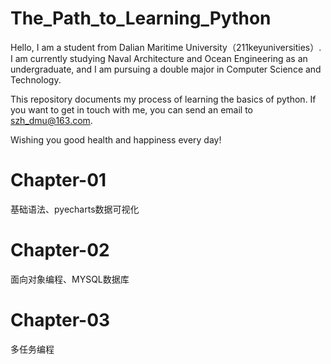 # The_Path_to_Learning_Python

Hello, I am a student from Dalian Maritime University（211keyuniversities）.
I am currently studying Naval Architecture and Ocean Engineering as an undergraduate, and I am pursuing a double major in Computer Science and Technology.

This repository documents my process of learning the basics of python.
If you want to get in touch with me, you can send an email to szh_dmu@163.com.

Wishing you good health and happiness every day!

# Chapter-01 
基础语法、pyecharts数据可视化
# Chapter-02 
面向对象编程、MYSQL数据库
# Chapter-03
多任务编程
